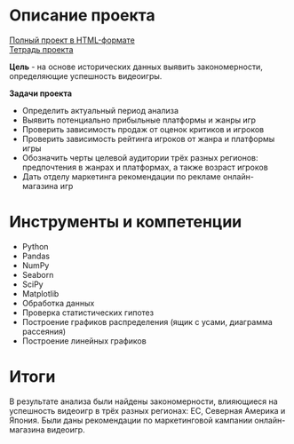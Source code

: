 # Описание проекта

[Полный проект в HTML-формате]() 
<br>[Тетрадь проекта](https://github.com/vgvsk/Data-Analyst-Portfolio/blob/13572923f8a647a858be96eab319f1532cb669c1/Game%20Success/Game%20Success.ipynb)

**Цель** - на основе исторических данных выявить закономерности, определяющие успешность видеоигры.

**Задачи проекта**

- Определить актуальный период анализа
- Выявить потенциально прибыльные платформы и жанры игр
- Проверить зависимость продаж от оценок критиков и игроков
- Проверить зависимость рейтинга игроков от жанра и платформы игры
- Обозначить черты целевой аудитории трёх разных регионов: предпочтения в жанрах и платформах, а также возраст игроков
- Дать отделу маркетинга рекомендации по рекламе онлайн-магазина игр

# Инструменты и компетенции

- Python
- Pandas
- NumPy
- Seaborn
- SciPy
- Matplotlib
- Обработка данных
- Проверка статистических гипотез
- Построение графиков распределения (ящик с усами, диаграмма рассеяния)
- Построение линейных графиков

# Итоги

В результате анализа были найдены закономерности, влияющиеся на успешность видеоигр в трёх разных регионах: ЕС, Северная Америка и Япония. Были даны рекомендации по маркетинговой кампании онлайн-магазина видеоигр.

